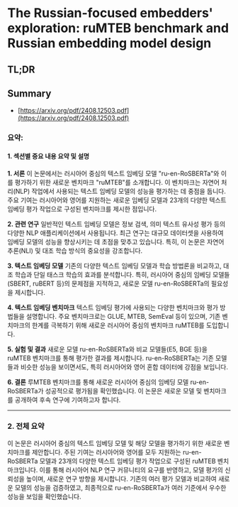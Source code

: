 # The Russian-focused embedders' exploration: ruMTEB benchmark and Russian embedding model design
## TL;DR
## Summary
- [https://arxiv.org/pdf/2408.12503.pdf](https://arxiv.org/pdf/2408.12503.pdf)

### 요약: 
#### 1. 섹션별 중요 내용 요약 및 설명

**1. 서론**
이 논문에서는 러시아어 중심의 텍스트 임베딩 모델 "ru-en-RoSBERTa"와 이를 평가하기 위한 새로운 벤치마크 "ruMTEB"를 소개합니다. 이 벤치마크는 자연어 처리(NLP) 작업에서 사용되는 텍스트 임베딩 모델의 성능을 평가하는 데 중점을 둡니다. 주요 기여는 러시아어와 영어를 지원하는 새로운 임베딩 모델과 23개의 다양한 텍스트 임베딩 평가 작업으로 구성된 벤치마크를 제시한 점입니다.

**2. 관련 연구**
일반적인 텍스트 임베딩 모델은 정보 검색, 의미 텍스트 유사성 평가 등의 다양한 NLP 애플리케이션에서 사용됩니다. 최근 연구는 대규모 데이터셋을 사용하여 임베딩 모델의 성능을 향상시키는 데 초점을 맞추고 있습니다. 특히, 이 논문은 자연어 추론(NLI) 및 대조 학습 방식의 중요성을 강조합니다.

**3. 텍스트 임베딩 모델**
기존의 다양한 텍스트 임베딩 모델과 학습 방법론을 비교하고, 대조 학습과 단일 태스크 학습의 효과를 분석합니다. 특히, 러시아어 중심의 임베딩 모델들(SBERT, ruBERT 등)의 문제점을 지적하고, 새로운 모델 ru-en-RoSBERTa의 필요성을 제시합니다.

**4. 텍스트 임베딩 벤치마크**
텍스트 임베딩 평가에 사용되는 다양한 벤치마크와 평가 방법들을 설명합니다. 주요 벤치마크로는 GLUE, MTEB, SemEval 등이 있으며, 기존 벤치마크의 한계를 극복하기 위해 새로운 러시아어 중심의 벤치마크 ruMTEB를 도입합니다.

**5. 실험 및 결과**
새로운 모델 ru-en-RoSBERTa와 비교 모델들(E5, BGE 등)을 ruMTEB 벤치마크를 통해 평가한 결과를 제시합니다. ru-en-RoSBERTa는 기존 모델들과 비슷한 성능을 보이면서도, 특히 러시아어와 영어 혼합 데이터에 강점을 보입니다.

**6. 결론**
루MTEB 벤치마크를 통해 새로운 러시아어 중심의 임베딩 모델 ru-en-RoSBERTa가 성공적으로 평가됨을 확인했습니다. 이 논문은 새로운 모델 및 벤치마크를 공개하여 후속 연구에 기여하고자 합니다.

---

### 2. 전체 요약
이 논문은 러시아어 중심의 텍스트 임베딩 모델 및 해당 모델을 평가하기 위한 새로운 벤치마크를 제안합니다. 주된 기여는 러시아어와 영어를 모두 지원하는 ru-en-RoSBERTa 모델과 23개의 다양한 텍스트 임베딩 평가 작업으로 구성된 ruMTEB 벤치마크입니다. 이를 통해 러시아어 NLP 연구 커뮤니티의 요구를 반영하고, 모델 평가의 신뢰성을 높이며, 새로운 연구 방향을 제시합니다. 기존의 여러 평가 모델과 비교하여 새로운 모델의 성능을 검증하였고, 최종적으로 ru-en-RoSBERTa가 여러 기준에서 우수한 성능을 보임을 확인했습니다.
